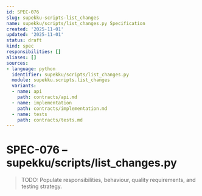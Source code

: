```yaml
---
id: SPEC-076
slug: supekku-scripts-list_changes
name: supekku/scripts/list_changes.py Specification
created: '2025-11-01'
updated: '2025-11-01'
status: draft
kind: spec
responsibilities: []
aliases: []
sources:
- language: python
  identifier: supekku/scripts/list_changes.py
  module: supekku.scripts.list_changes
  variants:
  - name: api
    path: contracts/api.md
  - name: implementation
    path: contracts/implementation.md
  - name: tests
    path: contracts/tests.md
---
```


# SPEC-076 – supekku/scripts/list_changes.py

> TODO: Populate responsibilities, behaviour, quality requirements, and testing strategy.
